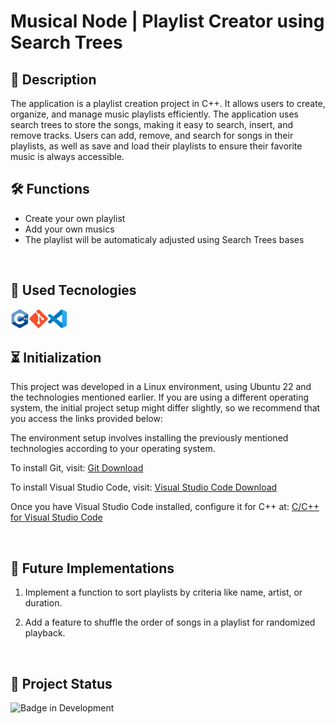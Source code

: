 # Musical Node | Playlist Creator using Search Trees

## 📖  Description

The application is a playlist creation project in C++. It allows users to create, organize, and manage music playlists efficiently. The application uses search trees to store the songs, making it easy to search, insert, and remove tracks. Users can add, remove, and search for songs in their playlists, as well as save and load their playlists to ensure their favorite music is always accessible.
<br/>

## 🛠️ Functions

- Create your own playlist
- Add your own musics
- The playlist will be automaticaly adjusted using Search Trees bases
<br/>

## 📡 Used Tecnologies 
<div align="center"> 
<img align="left" alt="C++" height="30" width="30" src="https://raw.githubusercontent.com/devicons/devicon/master/icons/cplusplus/cplusplus-original.svg">
<img align="left" alt="git" height="30" width="30" src="https://raw.githubusercontent.com/devicons/devicon/master/icons/git/git-original.svg">
<img align="left" alt="vscode" height="30" width="30" src="https://raw.githubusercontent.com/devicons/devicon/master/icons/vscode/vscode-original.svg">

</div>
<br/><br/>

## ⏳ Initialization

This project was developed in a Linux environment, using Ubuntu 22 and the technologies mentioned earlier. If you are using a different operating system, the initial project setup might differ slightly, so we recommend that you access the links provided below:

The environment setup involves installing the previously mentioned technologies according to your operating system.

To install Git, visit: [Git Download](https://github.com/git-guides/install-git)

To install Visual Studio Code, visit: [Visual Studio Code Download](https://code.visualstudio.com/download)

Once you have Visual Studio Code installed, configure it for C++ at: [C/C++ for Visual Studio Code](https://code.visualstudio.com/docs/languages/cpp)

<br/>

## 🔮 Future Implementations
1. Implement a function to sort playlists by criteria like name, artist, or duration.

2. Add a feature to shuffle the order of songs in a playlist for randomized playback.

<br/>

## 🔎 Project Status

![Badge in Development](https://img.shields.io/badge/Status-Em%20Desenvolvimento-green)

<br/>
